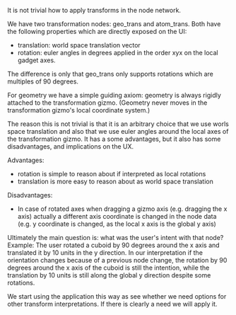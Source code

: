 It is not trivial how to apply transforms in the node network.

We have two transformation nodes: geo_trans and atom_trans.
Both have the following properties which are directly exposed on the UI:
- translation: world space translation vector
- rotation: euler angles in degrees applied in the order xyx on the local gadget axes.

The difference is only that geo_trans only supports rotations which are multiples of 90 degrees.

For geometry we have a simple guiding axiom: geometry is always rigidly attached to the transformation
gizmo. (Geometry never moves in the transformation gizmo's local coordinate system.)

The reason this is not trivial is that it is an arbitrary choice that we use worls space translation and also that we use euler angles around the local axes of the transformation gizmo.
It has a some advantages, but it also has some disadvantages, and implications on the UX.

Advantages:
- rotation is simple to reason about if interpreted as local rotations
- translation is more easy to reason about as world space translation

Disadvantages:
- In case of rotated axes when dragging a gizmo axis (e.g. dragging the x axis)
actually a different axis coordinate is changed in the node data (e.g. y coordinate is changed, as the local x axis is the global y axis)

Ultimately the main question is: what was the user's intent with that node?
Example: The user rotated a cuboid by 90 degrees around the x axis and translated it by 10 units in the y direction.
In our interpretation if the orientation changes because of a previous node change, the
rotation by 90 degrees around the x axis of the cuboid is still the intention,
while the translation by 10 units is still along the global y direction despite
some rotations.

We start using the application this way as see whether we need options for other transform interpretations. If there is clearly a need we will apply it.
